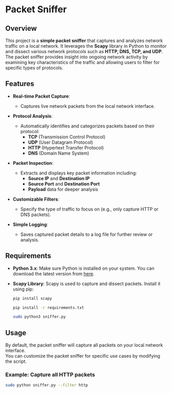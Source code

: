 # Packet Sniffer

## Overview

This project is a **simple packet sniffer** that captures and analyzes network traffic on a local network. It leverages the **Scapy** library in Python to monitor and dissect various network protocols such as **HTTP, DNS, TCP, and UDP**. The packet sniffer provides insight into ongoing network activity by examining key characteristics of the traffic and allowing users to filter for specific types of protocols.

## Features

- **Real-time Packet Capture**: 
  - Captures live network packets from the local network interface.
  
- **Protocol Analysis**: 
  - Automatically identifies and categorizes packets based on their protocol:
    - **TCP** (Transmission Control Protocol)
    - **UDP** (User Datagram Protocol)
    - **HTTP** (Hypertext Transfer Protocol)
    - **DNS** (Domain Name System)
  
- **Packet Inspection**: 
  - Extracts and displays key packet information including:
    - **Source IP** and **Destination IP**
    - **Source Port** and **Destination Port**
    - **Payload** data for deeper analysis
  
- **Customizable Filters**: 
  - Specify the type of traffic to focus on (e.g., only capture HTTP or DNS packets).
  
- **Simple Logging**: 
  - Saves captured packet details to a log file for further review or analysis.

## Requirements

- **Python 3.x**: Make sure Python is installed on your system. You can download the latest version from [here](https://www.python.org/downloads/).


- **Scapy Library**: Scapy is used to capture and dissect packets. Install it using pip:
  ```bash
  pip install scapy

  pip install -r requirements.txt

  sudo python3 sniffer.py
  ```

## Usage

By default, the packet sniffer will capture all packets on your local network interface.  
You can customize the packet sniffer for specific use cases by modifying the script.

### Example: Capture all HTTP packets

```bash
sudo python sniffer.py --filter http
```
    
